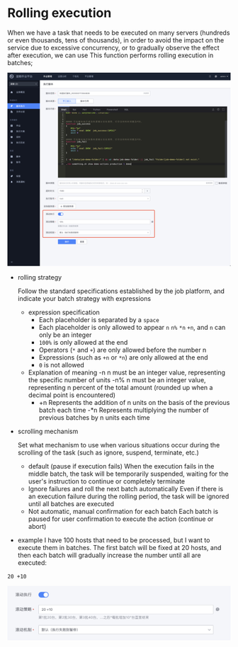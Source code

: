 # Rolling execution

When we have a task that needs to be executed on many servers (hundreds or even thousands, tens of thousands), in order to avoid the impact on the service due to excessive concurrency, or to gradually observe the effect after execution, we can use This function performs rolling execution in batches;

![image-20230327114524491](media/image-20230327114524491.png)

- rolling strategy

   Follow the standard specifications established by the job platform, and indicate your batch strategy with expressions
   - expression specification
     - Each placeholder is separated by a `space`
     - Each placeholder is only allowed to appear `n` `n%` `*n` `+n`, and `n` can only be an integer
     - `100%` is only allowed at the end
     - Operators (`*` and `+`) are only allowed before the number n
     - Expressions (such as `+n` or `*n`) are only allowed at the end
     - `0` is not allowed
   - Explanation of meaning
     -n
     n must be an integer value, representing the specific number of units
     -n%
     n must be an integer value, representing n percent of the total amount (rounded up when a decimal point is encountered)
     - +n
     Represents the addition of n units on the basis of the previous batch each time
     -*n
     Represents multiplying the number of previous batches by n units each time

- scrolling mechanism

   Set what mechanism to use when various situations occur during the scrolling of the task (such as ignore, suspend, terminate, etc.)
   - default (pause if execution fails)
     When the execution fails in the middle batch, the task will be temporarily suspended, waiting for the user's instruction to continue or completely terminate
   - Ignore failures and roll the next batch automatically
     Even if there is an execution failure during the rolling period, the task will be ignored until all batches are executed
   - Not automatic, manual confirmation for each batch
     Each batch is paused for user confirmation to execute the action (continue or abort)

- example
I have 100 hosts that need to be processed, but I want to execute them in batches. The first batch will be fixed at 20 hosts, and then each batch will gradually increase the number until all are executed:
```
20 +10
```

![image-20230327115715266](media/image-20230327115715266.png)